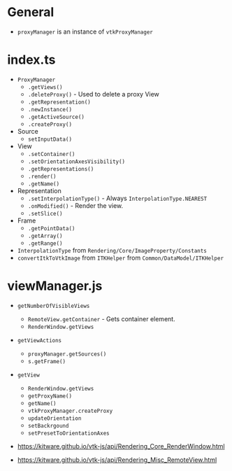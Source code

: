 # General
- `proxyManager` is an instance of `vtkProxyManager`

# index.ts
- `ProxyManager`
    - `.getViews()`
    - `.deleteProxy()` - Used to delete a proxy View
    - `.getRepresentation()`
    - `.newInstance()`
    - `.getActiveSource()`
    - `.createProxy()`
- Source
    - `setInputData()`
- View
    - `.setContainer()`
    - `.setOrientationAxesVisibility()`
    - `.getRepresentations()`
    - `.render()`
    - `.getName()`
- Representation
    - `.setInterpolationType()` - Always `InterpolationType.NEAREST`
    - `.onModified()` - Render the view.
    - `.setSlice()`
- Frame
    - `.getPointData()`
    - `.getArray()`
    - `.getRange()`
- `InterpolationType` from `Rendering/Core/ImageProperty/Constants`
- `convertItkToVtkImage` from `ITKHelper` from `Common/DataModel/ITKHelper`

# viewManager.js
- `getNumberOfVisibleViews`
    - `RemoteView.getContainer` - Gets container element.
    - `RenderWindow.getViews`
- `getViewActions`
    - `proxyManager.getSources()`
    - `s.getFrame()`
- `getView`
    - `RenderWindow.getViews`
    - `getProxyName()`
    - `getName()`
    - `vtkProxyManager.createProxy`
    - `updateOrientation`
    - `setBackrgound`
    - `setPresetToOrientationAxes`

- https://kitware.github.io/vtk-js/api/Rendering_Core_RenderWindow.html
- https://kitware.github.io/vtk-js/api/Rendering_Misc_RemoteView.html